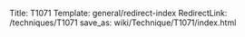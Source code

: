 Title: T1071
Template: general/redirect-index
RedirectLink: /techniques/T1071
save_as: wiki/Technique/T1071/index.html